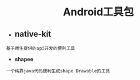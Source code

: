 <center>
<h1>Android工具包</h1>
</center>

- ## native-kit
```
基于原生提供的api开发的便利工具
```

  - **shapee**
  ```
  一个纯靠java代码便利生成shape Drawable的工具
  ```